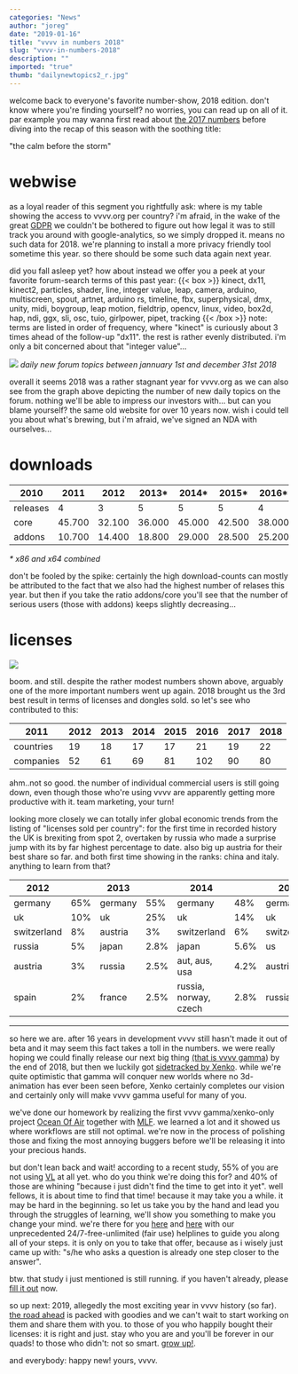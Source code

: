 ```yaml
---
categories: "News"
author: "joreg"
date: "2019-01-16"
title: "vvvv in numbers 2018"
slug: "vvvv-in-numbers-2018"
description: ""
imported: "true"
thumb: "dailynewtopics2_r.jpg"
---
```



welcome back to everyone's favorite number-show, 2018 edition. don't know where you're finding yourself? no worries, you can read up on all of it. par example you may wanna first read about [the 2017 numbers](/blog/2018/vvvv-in-numbers-2017) before diving into the recap of this season with the soothing title: 

"the calm before the storm"

# webwise
as a loyal reader of this segment you rightfully ask: where is my table showing the access to vvvv.org per country? i'm afraid, in the wake of the great [GDPR](https://en.wikipedia.org/wiki/General_Data_Protection_Regulation) we couldn't be bothered to figure out how legal it was to still track you around with google-analytics, so we simply dropped it. means no such data for 2018. we're planning to install a more privacy friendly tool sometime this year. so there should be some such data again next year.

did you fall asleep yet? how about instead we offer you a peek at your favorite forum-search terms of this past year:
{{< box >}}
kinect, dx11, kinect2, particles, shader, line, integer value, leap, camera, arduino, multiscreen, spout, artnet, arduino rs, timeline, fbx, superphysical, dmx, unity, midi, boygroup, leap motion, fieldtrip, opencv, linux, video, box2d, hap, ndi, ggx, sli, osc, tuio, girlpower, pipet, tracking{{< /box >}}
note: terms are listed in order of frequency, where "kinect" is curiously about 3 times ahead of the follow-up "dx11". the rest is rather evenly distributed. i'm only a bit concerned about that "integer value"...

![](dailynewtopics2_r.jpg) 
*daily new forum topics between jannuary 1st and december 31st 2018*

overall it seems 2018 was a rather stagnant year for vvvv.org as we can also see from the graph above depicting the number of new daily topics on the forum. nothing we'll be able to impress our investors with... but can you blame yourself? the same old website for over 10 years now. wish i could tell you about what's brewing, but i'm afraid, we've signed an NDA with ourselves...

# downloads
|**2010** | **2011** | **2012** | **2013*** | **2014*** | **2015*** | **2016*** | **2017*** | **2018***
|---|---|---|---|---|---|---|---|---|
releases | 4 | 3 | 5 | 5 | 5 | 4 | 1 | 4 | 8
core | 45.700 | 32.100 | 36.000 | 45.000 | 42.500 | 38.000 | 29.300 | 32.600 | 61.700
addons | 10.700 | 14.400 | 18.800 | 29.000 | 28.500 | 25.200| 19.400 | 21.400 | 38.800

*\* x86 and x64 combined*

don't be fooled by the spike: certainly the high download-counts can mostly be attributed to the fact that we also had the highest number of relases this year. but then if you take the ratio addons/core you'll see that the number of serious users (those with addons) keeps slightly decreasing...

# licenses
![](licensesanddong_r.png)

boom. and still. despite the rather modest numbers shown above, arguably one of the more important numbers went up again. 2018 brought us the 3rd best result in terms of licenses and dongles sold. so let's see who contributed to this:

|**2011** | **2012** | **2013** | **2014** | **2015** | **2016** | **2017** | **2018**
|---|---|---|---|---|---|---|---|
countries| 19 | 18 | 17 | 17 | 21 | 19 | 22 | 19
companies| 52 | 61 | 69 | 81 | 102 | 90 | 80 | 77


ahm..not so good. the number of individual commercial users is still going down, even though those who're using vvvv are apparently getting more productive with it. team marketing, your turn!

looking more closely we can totally infer global economic trends from the listing of "licenses sold per country": for the first time in recorded history the UK is brexiting from spot 2, overtaken by russia who made a surprise jump with its by far highest percentage to date. also big up austria for their best share so far. and both first time showing in the ranks: china and italy. anything to learn from that?

**2012**| |**2013**| |**2014**| |**2015**| |**2016**| |**2017**| |**2018**|
|---|---|---|---|---|---|---|---|---|---|---|---|---|
germany|65%|germany|55%|germany|48%|germany|55%|germany|68%|germany|63%|germany|61%
uk|10%|uk|25%|uk|14%|uk|15%|uk|13.6%|uk|11%|russia|8.8%
switzerland|8%|austria|3%|switzerland|6%|switzerland|6%|russia|5.3%|us|6.5%|uk|8.2%
russia|5%|japan|2.8%|japan|5.6%|us|3.5%|austria|3.8%|switzerland|4.6%|austria|4.7%
austria|3%|russia|2.5%|aut, aus, usa|4.2%|austria|3.2%|switzerland|1.5%|russia|2.6%|china|4.1%
spain|2%|france|2.5%|russia, norway, czech|2.8%|russia|2.9%|France|1.6%|denmark|2%|italy|2.5%


---

so here we are. after 16 years in development vvvv still hasn't made it out of beta and it may seem this fact takes a toll in the numbers. we were really hoping we could finally release our next big thing [(that is vvvv gamma](/blog/2018/the-road-to-gamma)) by the end of 2018, but then we luckily got [sidetracked by Xenko](/blog/2018/vl-xenko-3d-engine-update-2). while we're quite optimistic that gamma will conquer new worlds where no 3d-animation has ever been seen before, Xenko certainly completes our vision and certainly only will make vvvv gamma useful for many of you.

we've done our homework by realizing the first vvvv gamma/xenko-only project [Ocean Of Air](https://www.marshmallowlaserfeast.com/experiences/ocean-of-air/) together with [MLF](https://www.marshmallowlaserfeast.com). we learned a lot and it showed us where workflows are still not optimal. we're now in the process of polishing those and fixing the most annoying buggers before we'll be releasing it into your precious hands. 

but don't lean back and wait! according to a recent study, 55% of you are not using [VL](https://betadocs.vvvv.org/using-vvvv/vl.html) at all yet. who do you think we're doing this for? and 40% of those are whining "because i just didn't find the time to get into it yet". well fellows, it is about time to find that time! because it may take you a while. it may be hard in the beginning. so let us take you by the hand and lead you through the struggles of learning, we'll show you something to make you change your mind. we're there for you [here](https://discourse.vvvv.org/) and [here](https://riot.im/app/#/room/#vvvv:matrix.org) with our unprecedented 24/7-free-unlimited (fair use) helplines to guide you along all of your steps. it is only on you to take that offer, because as i wisely just came up with: "s/he who asks a question is already one step closer to the answer". 

btw. that study i just mentioned is still running. if you haven't already, please [fill it out](https://t.co/gHvameecfn) now. 

so up next: 2019, allegedly the most exciting year in vvvv history (so far). [the road ahead](https://betadocs.vvvv.org/roadmap.html) is packed with goodies and we can't wait to start working on them and share them with you. to those of you who happily bought their licenses: it is right and just. stay who you are and you'll be forever in our quads! to those who didn't: not so smart. [grow up!](https://store.vvvv.org/).

and everybody: happy new!
yours, 
vvvv.








